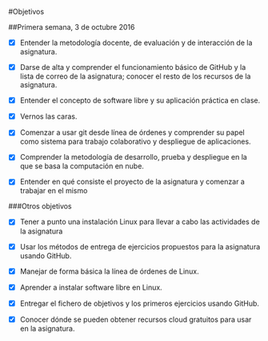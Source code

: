#Objetivos

##Primera semana, 3 de octubre 2016

- [x] Entender la metodología docente, de evaluación y de interacción de la asignatura.

- [x] Darse de alta y comprender el funcionamiento básico de GitHub y la lista de correo de la asignatura; conocer el resto de los recursos de la asignatura.

- [x] Entender el concepto de software libre y su aplicación práctica en clase.

- [x] Vernos las caras.

- [x] Comenzar a usar git desde línea de órdenes y comprender su papel como sistema para trabajo colaborativo y despliegue de aplicaciones.

- [x] Comprender la metodología de desarrollo, prueba y despliegue en la que se basa la computación en nube.

- [x] Entender en qué consiste el proyecto de la asignatura y comenzar a trabajar en el mismo

###Otros objetivos 


- [x] Tener a punto una instalación Linux para llevar a cabo las actividades de la asignatura

- [x] Usar los métodos de entrega de ejercicios propuestos para la asignatura usando GitHub.

- [x] Manejar de forma básica la línea de órdenes de Linux.

- [x] Aprender a instalar software libre en Linux.

- [x] Entregar el fichero de objetivos y los primeros ejercicios usando GitHub.

- [x] Conocer dónde se pueden obtener recursos cloud gratuitos para usar en la asignatura.


